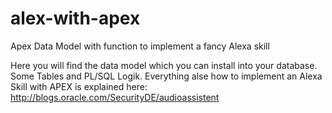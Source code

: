 
# alex-with-apex
Apex Data Model with function to implement a fancy Alexa skill

Here you will find the data model which you can install into your database. Some Tables and PL/SQL Logik.
Everything alse how to implement an Alexa Skill with APEX is explained here: http://blogs.oracle.com/SecurityDE/audioassistent

